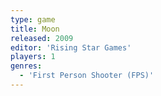 ```yaml
---
type: game
title: Moon
released: 2009
editor: 'Rising Star Games'
players: 1
genres:
  - 'First Person Shooter (FPS)'
---
```

